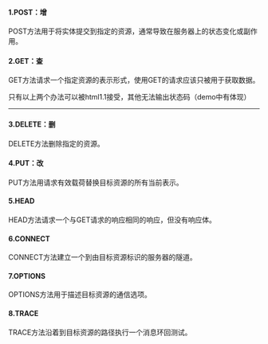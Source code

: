 #### 1.POST：增
POST方法用于将实体提交到指定的资源，通常导致在服务器上的状态变化或副作用。

#### 2.GET：查
GET方法请求一个指定资源的表示形式，使用GET的请求应该只被用于获取数据。



只有以上两个办法可以被html1.1接受，其他无法输出状态码（demo中有体现）

---

#### 3.DELETE：删
DELETE方法删除指定的资源。

#### 4.PUT：改
PUT方法用请求有效载荷替换目标资源的所有当前表示。

#### 5.HEAD
HEAD方法请求一个与GET请求的响应相同的响应，但没有响应体。

#### 6.CONNECT
CONNECT方法建立一个到由目标资源标识的服务器的隧道。

#### 7.OPTIONS
OPTIONS方法用于描述目标资源的通信选项。

#### 8.TRACE
TRACE方法沿着到目标资源的路径执行一个消息环回测试。